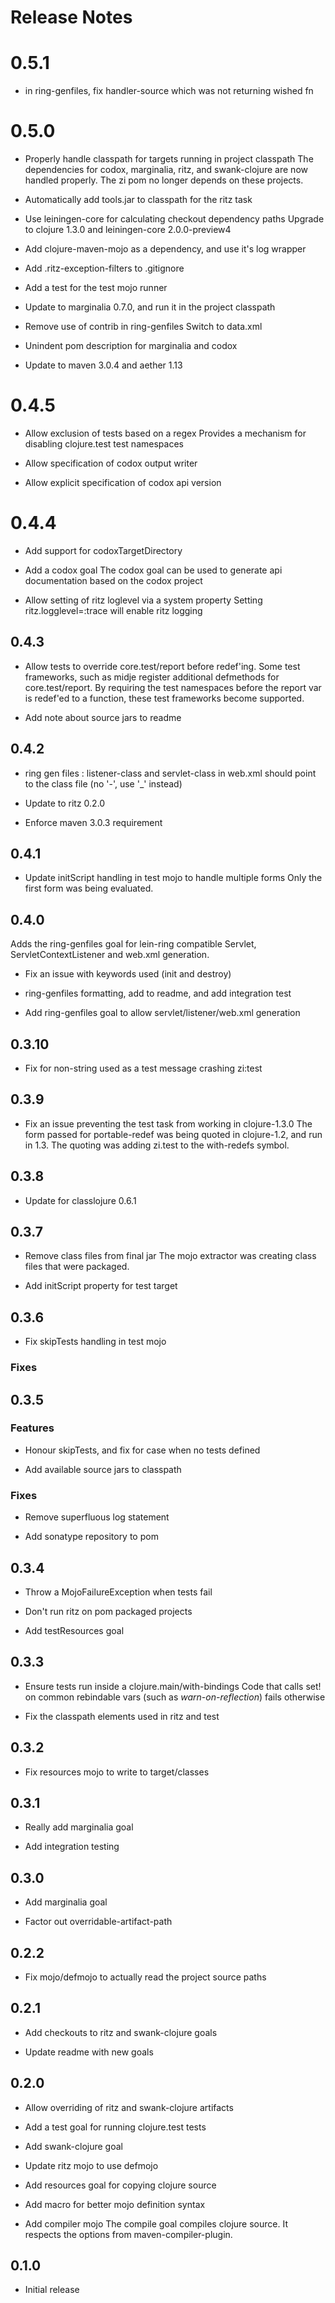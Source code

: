 # Release Notes

# 0.5.1

- in ring-genfiles, fix handler-source which was not returning wished fn

# 0.5.0

- Properly handle classpath for targets running in project classpath
  The dependencies for codox, marginalia, ritz, and swank-clojure are now
  handled properly.  The zi pom no longer depends on these projects.

- Automatically add tools.jar to classpath for the ritz task

- Use leiningen-core for calculating checkout dependency paths
  Upgrade to clojure 1.3.0 and leiningen-core 2.0.0-preview4

- Add clojure-maven-mojo as a dependency, and use it's log wrapper

- Add .ritz-exception-filters to .gitignore

- Add a test for the test mojo runner

- Update to marginalia 0.7.0, and run it in the project classpath

- Remove use of contrib in ring-genfiles
  Switch to data.xml

- Unindent pom description for marginalia and codox

- Update to maven 3.0.4 and aether 1.13

# 0.4.5

- Allow exclusion of tests based on a regex
  Provides a mechanism for disabling clojure.test test namespaces

- Allow specification of codox output writer

- Allow explicit specification of codox api version

# 0.4.4
- Add support for codoxTargetDirectory

- Add a codox goal
  The codox goal can be used to generate api documentation based on the
  codox project

- Allow setting of ritz loglevel via a system property
  Setting ritz.logglevel=:trace will enable ritz logging

## 0.4.3
- Allow tests to override core.test/report before redef'ing.
  Some test frameworks, such as midje register additional defmethods for
  core.test/report. By requiring the test namespaces before the report var
  is redef'ed to a function, these test frameworks become supported.

- Add note about source jars to readme

## 0.4.2

- ring gen files : listener-class and servlet-class in web.xml should point
  to the class file (no '-', use '_' instead)

- Update to ritz 0.2.0

- Enforce maven 3.0.3 requirement

## 0.4.1

- Update initScript handling in test mojo to handle multiple forms
  Only the first form was being evaluated.

## 0.4.0

Adds the ring-genfiles goal for lein-ring compatible Servlet,
ServletContextListener and web.xml generation.

- Fix an issue with keywords used (init and destroy)

- ring-genfiles formatting, add to readme, and add integration test

- Add ring-genfiles goal to allow servlet/listener/web.xml generation

## 0.3.10

- Fix for non-string used as a test message crashing zi:test

## 0.3.9

- Fix an issue preventing the test task from working in clojure-1.3.0
  The form passed for portable-redef was being quoted in clojure-1.2, and
  run in 1.3. The quoting was adding zi.test to the with-redefs symbol.

## 0.3.8

- Update for classlojure 0.6.1

## 0.3.7

- Remove class files from final jar
  The mojo extractor was creating class files that were packaged.

- Add initScript property for test target

## 0.3.6

- Fix skipTests handling in test mojo

### Fixes

## 0.3.5

### Features

- Honour skipTests, and fix for case when no tests defined

- Add available source jars to classpath

### Fixes
- Remove superfluous log statement

- Add sonatype repository to pom


## 0.3.4

- Throw a MojoFailureException when tests fail

- Don't run ritz on pom packaged projects

- Add testResources goal

## 0.3.3

- Ensure tests run inside a clojure.main/with-bindings
  Code that calls set! on common rebindable vars (such as
  *warn-on-reflection*) fails otherwise

- Fix the classpath elements used in ritz and test

## 0.3.2

- Fix resources mojo to write to target/classes

## 0.3.1

- Really add marginalia goal

- Add integration testing

## 0.3.0

- Add marginalia goal

- Factor out overridable-artifact-path

## 0.2.2

- Fix mojo/defmojo to actually read the project source paths

## 0.2.1

- Add checkouts to ritz and swank-clojure goals

- Update readme with new goals


## 0.2.0

- Allow overriding of ritz and swank-clojure artifacts

- Add a test goal for running clojure.test tests

- Add swank-clojure goal

- Update ritz mojo to use defmojo

- Add resources goal for copying clojure source

- Add macro for better mojo definition syntax

- Add compiler mojo
  The compile goal compiles clojure source. It respects the options from
  maven-compiler-plugin.

## 0.1.0

- Initial release
